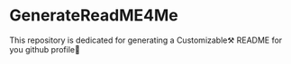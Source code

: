 # GenerateReadME4Me
This repository is dedicated for generating a Customizable⚒️ README for you github profile📸
